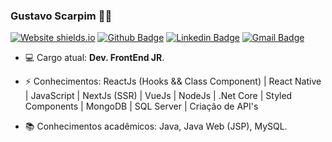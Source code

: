 ### Gustavo Scarpim 👋😄

[![Website shields.io](https://img.shields.io/website-ReactJs-down-green-red/http/shields.io.svg)](https://guscarpim.github.io/Portfolio/)
[![Github Badge](https://img.shields.io/badge/-GuScarpim-000?style=flat-square&logo=Github&logoColor=white&link=https://github.com/GuScarpim)](https://github.com/GuScarpim)
[![Linkedin Badge](https://img.shields.io/badge/-GustavoScarpim-blue?style=flat-square&logo=Linkedin&logoColor=white&link=https://www.linkedin.com/in/gustavoscarpim/)](https://www.linkedin.com/in/gustavoscarpim/)
[![Gmail Badge](https://img.shields.io/badge/-gustavoscarpim@gmail.com-c14438?style=flat-square&logo=Gmail&logoColor=white&link=mailto:gustavoscarpim@gmail.com)](mailto:gustavoscarpim@gmail.com)
<br>
-  💻 Cargo atual: <b>Dev. FrontEnd JR</b>.

-  ⚡ Conhecimentos: ReactJs (Hooks && Class Component) | React Native | JavaScript | NextJs (SSR) | VueJs | NodeJs | .Net Core | Styled Components | MongoDB | SQL Server | Criação de API's

-  :books: Conhecimentos acadêmicos: Java, Java Web (JSP), MySQL.

<!--
**GuScarpim/GusCarpim** is a ✨ _special_ ✨ repository because its `README.md` (this file) appears on your GitHub profile.

Here are some ideas to get you started:

- 🔭 I’m currently working on ...
- 🌱 I’m currently learning ...
- 👯 I’m looking to collaborate on ...
- 🤔 I’m looking for help with ...
- 💬 Ask me about ...
- 📫 How to reach me: ...
- 😄 Pronouns: ...
- ⚡ Fun fact: ...
-->


